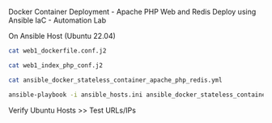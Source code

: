 Docker Container Deployment - Apache PHP Web and Redis Deploy using Ansible IaC - Automation Lab


On Ansible Host (Ubuntu 22.04)

```bash
cat web1_dockerfile.conf.j2
```

```bash
cat web1_index_php_conf.j2
```

```bash
cat ansible_docker_stateless_container_apache_php_redis.yml
```

```bash
ansible-playbook -i ansible_hosts.ini ansible_docker_stateless_container_apache_php_redis.yml
```

Verify Ubuntu Hosts >> Test URLs/IPs

